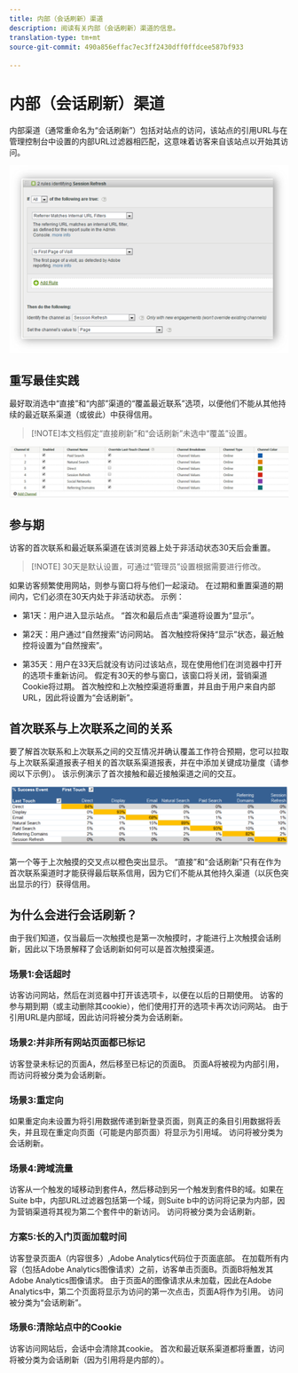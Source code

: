 ```yaml
---
title: 内部（会话刷新）渠道
description: 阅读有关内部（会话刷新）渠道的信息。
translation-type: tm+mt
source-git-commit: 490a856effac7ec3ff2430dff0ffdcee587bf933

---
```



# 内部（会话刷新）渠道

内部渠道（通常重命名为“会话刷新”）包括对站点的访问，该站点的引用URL与在管理控制台中设置的内部URL过滤器相匹配，这意味着访客来自该站点以开始其访问。

![](assets/int-channel1.png)

## 重写最佳实践

最好取消选中“直接”和“内部”渠道的“覆盖最近联系”选项，以便他们不能从其他持续的最近联系渠道（或彼此）中获得信用。

>[!NOTE]本文档假定“直接刷新”和“会话刷新”未选中“覆盖”设置。

![](assets/int-channel2.png)

## 参与期

访客的首次联系和最近联系渠道在该浏览器上处于非活动状态30天后会重置。

>[!NOTE] 30天是默认设置，可通过“管理员”设置根据需要进行修改。

如果访客频繁使用网站，则参与窗口将与他们一起滚动。 在过期和重置渠道的期间内，它们必须在30天内处于非活动状态。
示例：

* 第1天：用户进入显示站点。 “首次和最后点击”渠道将设置为“显示”。

* 第2天：用户通过“自然搜索”访问网站。 首次触控将保持“显示”状态，最近触控将设置为“自然搜索”。

* 第35天：用户在33天后就没有访问过该站点，现在使用他们在浏览器中打开的选项卡重新访问。 假定有30天的参与窗口，该窗口将关闭，营销渠道Cookie将过期。 首次触控和上次触控渠道将重置，并且由于用户来自内部URL，因此将设置为“会话刷新”。

## 首次联系与上次联系之间的关系

要了解首次联系和上次联系之间的交互情况并确认覆盖工作符合预期，您可以拉取与上次联系渠道报表子相关的首次联系渠道报表，并在中添加关键成功量度（请参阅以下示例）。 该示例演示了首次接触和最近接触渠道之间的交互。

![](assets/int-channel3.png)

第一个等于上次触摸的交叉点以橙色突出显示。 “直接”和“会话刷新”只有在作为首次联系渠道时才能获得最后联系信用，因为它们不能从其他持久渠道（以灰色突出显示的行）获得信用。

## 为什么会进行会话刷新？

由于我们知道，仅当最后一次触摸也是第一次触摸时，才能进行上次触摸会话刷新，因此以下场景解释了会话刷新如何可以是首次触摸渠道。

### 场景1:会话超时

访客访问网站，然后在浏览器中打开该选项卡，以便在以后的日期使用。 访客的参与期到期（或主动删除其cookie），他们使用打开的选项卡再次访问网站。 由于引用URL是内部域，因此访问将被分类为会话刷新。

### 场景2:并非所有网站页面都已标记

访客登录未标记的页面A，然后移至已标记的页面B。 页面A将被视为内部引用，而访问将被分类为会话刷新。

### 场景3:重定向

如果重定向未设置为将引用数据传递到新登录页面，则真正的条目引用数据将丢失，并且现在重定向页面（可能是内部页面）将显示为引用域。 访问将被分类为会话刷新。

### 场景4:跨域流量

访客从一个触发的域移动到套件A，然后移动到另一个触发到套件B的域。如果在Suite b中，内部URL过滤器包括第一个域，则Suite b中的访问将记录为内部，因为营销渠道将其视为第二个套件中的新访问。 访问将被分类为会话刷新。

### 方案5:长的入门页面加载时间

访客登录页面A（内容很多）,Adobe Analytics代码位于页面底部。 在加载所有内容（包括Adobe Analytics图像请求）之前，访客单击页面B。页面B将触发其Adobe Analytics图像请求。 由于页面A的图像请求从未加载，因此在Adobe Analytics中，第二个页面将显示为访问的第一次点击，页面A将作为引用。 访问被分类为“会话刷新”。

### 场景6:清除站点中的Cookie

访客访问网站后，会话中会清除其cookie。 首次和最近联系渠道都将重置，访问将被分类为会话刷新（因为引用将是内部的）。
